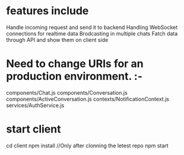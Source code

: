 # features include
Handle incoming request and send it to backend
Handling WebSocket connections for realtime data Brodcasting in multiple chats
Fatch data through API and show them on client side

# Need to change URls for an production environment. :-
components/Chat.js
components/Conversation.js
components/ActiveConversation.js
contexts/NotificationContext.js
services/AuthService.js


# start client
cd client
npm install   //Only after clonning the letest repo
npm start
